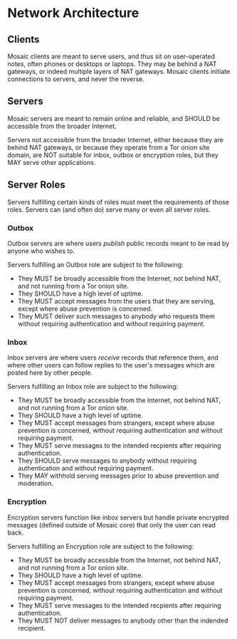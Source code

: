 # Network Architecture

## Clients

Mosaic clients are meant to serve users, and thus sit on user-operated notes, often
phones or desktops or laptops. They may be behind a NAT gateways, or indeed multiple
layers of NAT gateways. Mosaic clients initiate connections to servers, and never the
reverse.

## Servers

Mosaic servers are meant to remain online and reliable, and SHOULD be accessible from
the broader Internet.

Servers not accessible from the broader Internet, either because they are behind NAT
gateways, or because they operate from a Tor onion site domain, are NOT suitable for
<t>inbox</t>, <t>outbox</t> or <t>encryption</t> roles, but they MAY serve other
applications.

## Server Roles

Servers fulfilling certain kinds of roles must meet the requirements of those roles.
Servers can (and often do) serve many or even all server roles.

### Outbox

Outbox servers are where users _publish_ public records meant to be read by anyone who wishes to.

Servers fulfilling an Outbox role are subject to the following:

* They MUST be broadly accessible from the Internet, not behind NAT, and not running
  from a Tor onion site.
* They SHOULD have a high level of uptime.
* They MUST accept messages from the users that they are serving, except where abuse prevention
  is concerned.
* They MUST deliver such messages to anybody who requests them without requiring
  authentication and without requiring payment.

### Inbox

Inbox servers are where users _receive_ records that reference them, and where other users can
follow replies to the user's messages which are posted here by other people.

Servers fulfilling an Inbox role are subject to the following:

* They MUST be broadly accessible from the Internet, not behind NAT, and not running
  from a Tor onion site.
* They SHOULD have a high level of uptime.
* They MUST accept messages from strangers, except where abuse prevention is concerned,
  without requiring authentication and without requiring payment.
* They MUST serve messages to the intended recpients after requiring authentication.
* They SHOULD serve messages to anybody without requiring authentication and without requiring
  payment.
* They MAY withhold serving messages prior to abuse prevention and moderation.

### Encryption

Encryption servers function like _inbox_ servers but handle private encrypted messages (defined
outside of Mosaic core) that only the user can read back.

Servers fulfilling an Encryption role are subject to the following:

* They MUST be broadly accessible from the Internet, not behind NAT, and not running
  from a Tor onion site.
* They SHOULD have a high level of uptime.
* They MUST accept messages from strangers, except where abuse prevention is concerned,
  without requiring authentication and without requiring payment.
* They MUST serve messages to the intended recpients after requiring authentication.
* They MUST NOT deliver messages to anybody other than the indended recipient.
